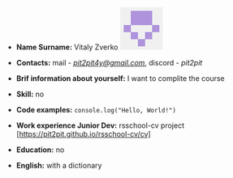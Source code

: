 * **Name Surname:** Vitaly Zverko    ![pit2pit](173596577-1.png)

* **Contacts:** mail - *pit2pit4y@gmail.com*, discord - *pit2pit*

* **Brif information about yourself:** I want to complite the course

* **Skill:** no

* **Code examples:** `console.log("Hello, World!")`

* **Work experience Junior Dev:** rsschool-cv project [https://pit2pit.github.io/rsschool-cv/cv]

* **Education:** no

* **English:** with a dictionary
